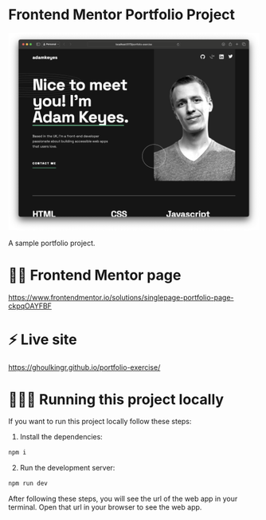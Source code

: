 # Frontend Mentor Portfolio Project

![Screenshot](./assets/screenshot.png)

A sample portfolio project.

# 👨‍💻 Frontend Mentor page

https://www.frontendmentor.io/solutions/singlepage-portfolio-page-ckpqOAYFBF

# ⚡️ Live site 

https://ghoulkingr.github.io/portfolio-exercise/


# 🏃‍♂️‍➡️ Running this project locally

If you want to run this project locally follow these steps:
1. Install the dependencies:
```bash
npm i
```
2. Run the development server:
```bash
npm run dev
```

After following these steps, you will see the url of the web app in your terminal. Open that url in your browser to see the web app.